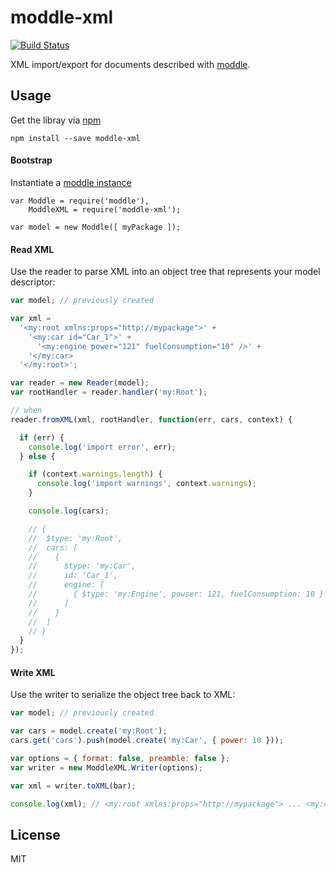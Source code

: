 # moddle-xml

[![Build Status](https://travis-ci.org/bpmn-io/moddle-xml.svg)](https://travis-ci.org/bpmn-io/moddle-xml)

XML import/export for documents described with [moddle](https://github.com/bpmn-io/moddle).

## Usage

Get the libray via [npm](http://npmjs.org)

```
npm install --save moddle-xml
```


#### Bootstrap

Instantiate a [moddle instance](https://github.com/bpmn-io/moddle)

```
var Moddle = require('moddle'),
    ModdleXML = require('moddle-xml');

var model = new Moddle([ myPackage ]);
```


#### Read XML

Use the reader to parse XML into an object tree that represents your model descriptor:

```javascript
var model; // previously created

var xml =
  '<my:root xmlns:props="http://mypackage">' +
    '<my:car id="Car_1">' +
      '<my:engine power="121" fuelConsumption="10" />' +
    '</my:car>
  '</my:root>';

var reader = new Reader(model);
var rootHandler = reader.handler('my:Root');

// when
reader.fromXML(xml, rootHandler, function(err, cars, context) {

  if (err) {
    console.log('import error', err);
  } else {

    if (context.warnings.length) {
      console.log('import warnings', context.warnings);
    }

    console.log(cars);

    // {
    //  $type: 'my:Root',
    //  cars: [
    //    {
    //      $type: 'my:Car',
    //      id: 'Car_1',
    //      engine: [
    //        { $type: 'my:Engine', powser: 121, fuelConsumption: 10 }
    //      ]
    //    }
    //  ]
    // }
  }
});

```


#### Write XML

Use the writer to serialize the object tree back to XML:

```javascript
var model; // previously created

var cars = model.create('my:Root');
cars.get('cars').push(model.create('my:Car', { power: 10 }));

var options = { format: false, preamble: false };
var writer = new ModdleXML.Writer(options);

var xml = writer.toXML(bar);

console.log(xml); // <my:root xmlns:props="http://mypackage"> ... <my:car power="10" /></my:root>
```


## License

MIT